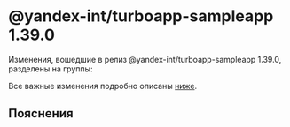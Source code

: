 # @yandex-int/turboapp-sampleapp 1.39.0

<!-- ЧЕЛОВЕЧЕСКОЕ ВСТУПЛЕНИЕ -->

Изменения, вошедшие в релиз @yandex-int/turboapp-sampleapp 1.39.0, разделены на группы:

Все важные изменения подробно описаны [ниже](#Пояснения).

## Пояснения

